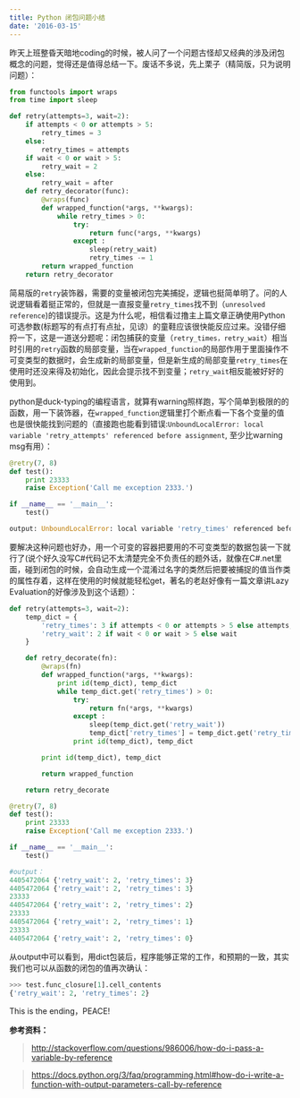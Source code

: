 ```yaml
---
title: Python 闭包问题小结
date: '2016-03-15'
---
```


昨天上班整昏天暗地coding的时候，被人问了一个问题古怪却又经典的涉及闭包概念的问题，觉得还是值得总结一下。废话不多说，先上栗子（精简版，只为说明问题）：

```python
from functools import wraps
from time import sleep

def retry(attempts=3, wait=2):
    if attempts < 0 or attempts > 5:
        retry_times = 3
    else:
        retry_times = attempts
    if wait < 0 or wait > 5:
        retry_wait = 2
    else:
        retry_wait = after
    def retry_decorator(func):
        @wraps(func)
        def wrapped_function(*args, **kwargs):
            while retry_times > 0:
                try:
                    return func(*args, **kwargs)
                except :
                    sleep(retry_wait)
                    retry_times -= 1
        return wrapped_function
    return retry_decorator
```

简易版的`retry`装饰器，需要的变量被闭包完美捕捉，逻辑也挺简单明了。问的人说逻辑看着挺正常的，但就是一直报变量`retry_times`找不到（`unresolved reference`)的错误提示。这是为什么呢，相信看过撸主上篇文章正确使用Python可选参数(标题写的有点打有点扯，见谅）的童鞋应该很快能反应过来。没错仔细捋一下，这是一道送分题呢：闭包捕获的变量（`retry_times，retry_wait`）相当时引用的`retry`函数的局部变量，当在`wrapped_function`的局部作用于里面操作不可变类型的数据时，会生成新的局部变量，但是新生成的局部变量`retry_times`在使用时还没来得及初始化，因此会提示找不到变量；`retry_wait`相反能被好好的使用到。

python是duck-typing的编程语言，就算有warning照样跑，写个简单到极限的的函数，用一下装饰器，在`wrapped_function`逻辑里打个断点看一下各个变量的值也是很快能找到问题的（直接跑也能看到错误:`UnboundLocalError: local variable 'retry_attempts' referenced before assignment`, 至少比warning msg有用）：

```python
@retry(7, 8)
def test():
    print 23333
    raise Exception('Call me exception 2333.')

if __name__ == '__main__':
    test()

output: UnboundLocalError: local variable 'retry_times' referenced before assignment
```

要解决这种问题也好办，用一个可变的容器把要用的不可变类型的数据包装一下就行了(说个好久没写C#代码记不太清楚完全不负责任的题外话，就像在C#.net里面，碰到闭包的时候，会自动生成一个混淆过名字的类然后把要被捕捉的值当作类的属性存着，这样在使用的时候就能轻松get，著名的老赵好像有一篇文章讲Lazy Evaluation的好像涉及到这个话题）：

```python
def retry(attempts=3, wait=2):
    temp_dict = {
        'retry_times': 3 if attempts < 0 or attempts > 5 else attempts,
        'retry_wait': 2 if wait < 0 or wait > 5 else wait
    }

    def retry_decorate(fn):
        @wraps(fn)
        def wrapped_function(*args, **kwargs):
            print id(temp_dict), temp_dict
            while temp_dict.get('retry_times') > 0:
                try:
                    return fn(*args, **kwargs)
                except :
                    sleep(temp_dict.get('retry_wait'))
                    temp_dict['retry_times'] = temp_dict.get('retry_times') - 1
                print id(temp_dict), temp_dict

        print id(temp_dict), temp_dict

        return wrapped_function

    return retry_decorate

@retry(7, 8)
def test():
    print 23333
    raise Exception('Call me exception 2333.')

if __name__ == '__main__':
    test()

#output：
4405472064 {'retry_wait': 2, 'retry_times': 3}
4405472064 {'retry_wait': 2, 'retry_times': 3}
23333
4405472064 {'retry_wait': 2, 'retry_times': 2}
23333
4405472064 {'retry_wait': 2, 'retry_times': 1}
23333
4405472064 {'retry_wait': 2, 'retry_times': 0}
```

从output中可以看到，用dict包装后，程序能够正常的工作，和预期的一致，其实我们也可以从函数的闭包的值再次确认：

```python
>>> test.func_closure[1].cell_contents
{'retry_wait': 2, 'retry_times': 2}
```

This is the ending，PEACE!


**参考资料：**

> http://stackoverflow.com/questions/986006/how-do-i-pass-a-variable-by-reference

> https://docs.python.org/3/faq/programming.html#how-do-i-write-a-function-with-output-parameters-call-by-reference
